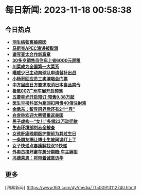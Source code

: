 
# 每日新闻: 2023-11-18 00:58:38
## 今日热点

- **[羽生结弦离婚原因](https://www.163.com/search?keyword=%E7%BE%BD%E7%94%9F%E7%BB%93%E5%BC%A6%E7%A6%BB%E5%A9%9A%E5%8E%9F%E5%9B%A0)**
- **[马斯克APEC演讲被取消](https://www.163.com/search?keyword=%E9%A9%AC%E6%96%AF%E5%85%8BAPEC%E6%BC%94%E8%AE%B2%E8%A2%AB%E5%8F%96%E6%B6%88)**
- **[谱写亚太合作新篇章](https://www.163.com/search?keyword=%E8%B0%B1%E5%86%99%E4%BA%9A%E5%A4%AA%E5%90%88%E4%BD%9C%E6%96%B0%E7%AF%87%E7%AB%A0)**
- **[30多岁销售员住车上省6000元房租](https://www.163.com/search?keyword=30%E5%A4%9A%E5%B2%81%E9%94%80%E5%94%AE%E5%91%98%E4%BD%8F%E8%BD%A6%E4%B8%8A%E7%9C%816000%E5%85%83%E6%88%BF%E7%A7%9F)**
- **[川菜成为全国第一大菜系](https://www.163.com/search?keyword=%E5%B7%9D%E8%8F%9C%E6%88%90%E4%B8%BA%E5%85%A8%E5%9B%BD%E7%AC%AC%E4%B8%80%E5%A4%A7%E8%8F%9C%E7%B3%BB)**
- **[曝威少已主动向球队申请替补出战](https://www.163.com/search?keyword=%E6%9B%9D%E5%A8%81%E5%B0%91%E5%B7%B2%E4%B8%BB%E5%8A%A8%E5%90%91%E7%90%83%E9%98%9F%E7%94%B3%E8%AF%B7%E6%9B%BF%E8%A1%A5%E5%87%BA%E6%88%98)**
- **[小杨哥回应员工卖演唱会门票](https://www.163.com/search?keyword=%E5%B0%8F%E6%9D%A8%E5%93%A5%E5%9B%9E%E5%BA%94%E5%91%98%E5%B7%A5%E5%8D%96%E6%BC%94%E5%94%B1%E4%BC%9A%E9%97%A8%E7%A5%A8)**
- **[中方回应日方要求取消日本食品禁令](https://www.163.com/search?keyword=%E4%B8%AD%E6%96%B9%E5%9B%9E%E5%BA%94%E6%97%A5%E6%96%B9%E8%A6%81%E6%B1%82%E5%8F%96%E6%B6%88%E6%97%A5%E6%9C%AC%E9%A3%9F%E5%93%81%E7%A6%81%E4%BB%A4)**
- **[极氪007广州车展开启预售](https://www.163.com/search?keyword=%E6%9E%81%E6%B0%AA007%E5%B9%BF%E5%B7%9E%E8%BD%A6%E5%B1%95%E5%BC%80%E5%90%AF%E9%A2%84%E5%94%AE)**
- **[五菱星光开启预订:预售9.38万起](https://www.163.com/search?keyword=%E4%BA%94%E8%8F%B1%E6%98%9F%E5%85%89%E5%BC%80%E5%90%AF%E9%A2%84%E8%AE%A2+%E9%A2%84%E5%94%AE9.38%E4%B8%87%E8%B5%B7)**
- **[医生举报科室为拿回扣用贵40倍注射液](https://www.163.com/search?keyword=%E5%8C%BB%E7%94%9F%E4%B8%BE%E6%8A%A5%E7%A7%91%E5%AE%A4%E4%B8%BA%E6%8B%BF%E5%9B%9E%E6%89%A3%E7%94%A8%E8%B4%B540%E5%80%8D%E6%B3%A8%E5%B0%84%E6%B6%B2)**
- **[余承东：智界问界后还有2个“界”](https://www.163.com/search?keyword=%E4%BD%99%E6%89%BF%E4%B8%9C%EF%BC%9A%E6%99%BA%E7%95%8C%E9%97%AE%E7%95%8C%E5%90%8E%E8%BF%98%E6%9C%892%E4%B8%AA%E2%80%9C%E7%95%8C%E2%80%9D)**
- **[白宫称欢迎大熊猫重返美国](https://www.163.com/search?keyword=%E7%99%BD%E5%AE%AB%E7%A7%B0%E6%AC%A2%E8%BF%8E%E5%A4%A7%E7%86%8A%E7%8C%AB%E9%87%8D%E8%BF%94%E7%BE%8E%E5%9B%BD)**
- **[男子虚构一“女儿”多领23万动迁款](https://www.163.com/search?keyword=%E7%94%B7%E5%AD%90%E8%99%9A%E6%9E%84%E4%B8%80%E2%80%9C%E5%A5%B3%E5%84%BF%E2%80%9D%E5%A4%9A%E9%A2%8623%E4%B8%87%E5%8A%A8%E8%BF%81%E6%AC%BE)**
- **[生态环境部刘志全被查](https://www.163.com/search?keyword=%E7%94%9F%E6%80%81%E7%8E%AF%E5%A2%83%E9%83%A8%E5%88%98%E5%BF%97%E5%85%A8%E8%A2%AB%E6%9F%A5)**
- **[女孩肝癌晚期医护提前为其过生日](https://www.163.com/search?keyword=%E5%A5%B3%E5%AD%A9%E8%82%9D%E7%99%8C%E6%99%9A%E6%9C%9F%E5%8C%BB%E6%8A%A4%E6%8F%90%E5%89%8D%E4%B8%BA%E5%85%B6%E8%BF%87%E7%94%9F%E6%97%A5)**
- **[一条朋友圈让博士生被间谍盯上了](https://www.163.com/search?keyword=%E4%B8%80%E6%9D%A1%E6%9C%8B%E5%8F%8B%E5%9C%88%E8%AE%A9%E5%8D%9A%E5%A3%AB%E7%94%9F%E8%A2%AB%E9%97%B4%E8%B0%8D%E7%9B%AF%E4%B8%8A%E4%BA%86)**
- **[女子快递点暴躁翻找双11快递](https://www.163.com/search?keyword=%E5%A5%B3%E5%AD%90%E5%BF%AB%E9%80%92%E7%82%B9%E6%9A%B4%E8%BA%81%E7%BF%BB%E6%89%BE%E5%8F%8C11%E5%BF%AB%E9%80%92)**
- **[外卖员撞坏豪车想分期赔:车主婉拒](https://www.163.com/search?keyword=%E5%A4%96%E5%8D%96%E5%91%98%E6%92%9E%E5%9D%8F%E8%B1%AA%E8%BD%A6%E6%83%B3%E5%88%86%E6%9C%9F%E8%B5%94+%E8%BD%A6%E4%B8%BB%E5%A9%89%E6%8B%92)**
- **[冯德莱恩：将带着诚意访华](https://www.163.com/search?keyword=%E5%86%AF%E5%BE%B7%E8%8E%B1%E6%81%A9%EF%BC%9A%E5%B0%86%E5%B8%A6%E7%9D%80%E8%AF%9A%E6%84%8F%E8%AE%BF%E5%8D%8E)**

## 更多
[网易新闻] (https://www.163.com/dy/media/T1500913112740.html)
